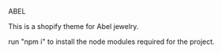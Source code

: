 ABEL

This is a shopify theme for Abel jewelry.

run "npm i" to install the node modules required for the project.
